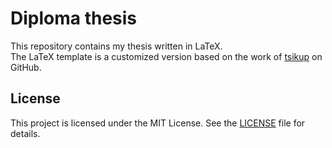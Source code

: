 # Diploma thesis

This repository contains my thesis written in LaTeX.  
The LaTeX template is a customized version based on the work of [tsikup](https://github.com/tsikup) on GitHub.

## License

This project is licensed under the MIT License. See the [LICENSE](LICENSE) file for details.